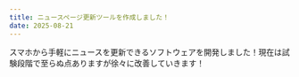 ```yaml
---
title: ニュースページ更新ツールを作成しました！
date: 2025-08-21
---
```

スマホから手軽にニュースを更新できるソフトウェアを開発しました！現在は試験段階で至らぬ点ありますが徐々に改善していきます！
